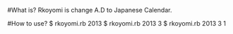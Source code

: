 #What is?
Rkoyomi is change A.D to Japanese Calendar.

#How to use?
  $ rkoyomi.rb 2013
  $ rkoyomi.rb 2013 3
  $ rkoyomi.rb 2013 3 1
